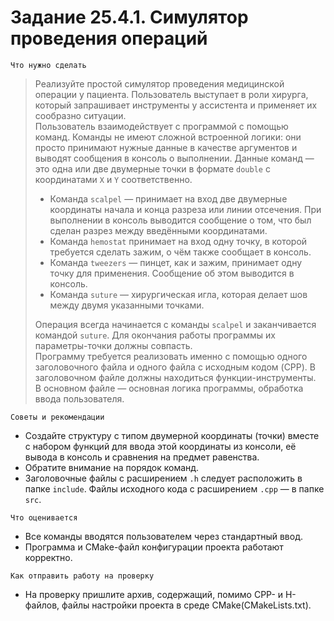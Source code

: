 # Задание 25.4.1. Симулятор проведения операций

`Что нужно сделать`

> Реализуйте простой симулятор проведения медицинской операции у пациента.
> Пользователь выступает в роли хирурга, который запрашивает инструменты у ассистента
> и применяет их сообразно ситуации.<br>
> Пользователь взаимодействует с программой с помощью команд. Команды не имеют сложной
> встроенной логики: они просто принимают нужные данные в качестве аргументов и выводят
> сообщения в консоль о выполнении. Данные команд — это одна или две двумерные точки в
> формате `double` с координатами `X` и `Y` соответственно.
> * Команда `scalpel` — принимает на вход две двумерные координаты начала и конца разреза или
    линии отсечения. При выполнении в консоль выводится сообщение о том, что был сделан разрез
    между введёнными координатами.
> * Команда `hemostat` принимает на вход одну точку, в которой требуется сделать зажим, о чём
    также сообщает в консоль.
> * Команда `tweezers` — пинцет, как и зажим, принимает одну точку для применения. Сообщение
    об этом выводится в консоль.
> * Команда `suture` — хирургическая игла, которая делает шов между двумя указанными точками.
>
> Операция всегда начинается с команды `scalpel` и заканчивается командой `suture`. Для окончания
> работы программы их параметры-точки должны совпасть.<br>
> Программу требуется реализовать именно с помощью одного заголовочного файла и одного файла
> с исходным кодом (CPP). В заголовочном файле должны находиться функции-инструменты. <br>
> В основном файле — основная логика программы, обработка ввода пользователя.

`Советы и рекомендации`

* Создайте структуру с типом двумерной координаты (точки) вместе с набором функций для ввода
  этой координаты из консоли, её вывода в консоль и сравнения на предмет равенства.
* Обратите внимание на порядок команд.
* Заголовочные файлы с расширением `.h` следует расположить в папке `include`. Файлы исходного
  кода с расширением `.cpp` — в папке `src`.

`Что оценивается`

* Все команды вводятся пользователем через стандартный ввод.
* Программа и CMake-файл конфигурации проекта работают корректно.

`Как отправить работу на проверку`

* На проверку пришлите архив, содержащий, помимо CPP- и H-файлов, файлы настройки проекта в
  среде CMake(CMakeLists.txt).